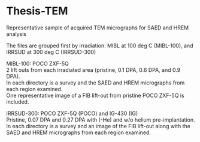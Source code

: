 # Thesis-TEM
Representative sample of acquired TEM micrographs for SAED and HREM analysis

The files are grouped first by irradiation: MIBL at 100 deg C (MIBL-100), and IRRSUD at 300 deg C (IRRSUD-300)

MIBL-100: POCO ZXF-5Q  
2 lift outs from each irradiated area (pristine, 0.1 DPA, 0.6 DPA, and 0.9 DPA).  
In each directory is a survey and the SAED and HREM micrographs from each region examined.  
One representative image of a FIB lift-out from pristine POCO ZXF-5Q is included.  

IRRSUD-300: POCO ZXF-5Q (POCO) and IG-430 (IG)  
Pristine, 0.07 DPA and 0.27 DPA with (-He) and w/o helium pre-implantation.  
In each directory is a survey and an image of the FIB lift-out along with the SAED and HREM micrographs from each region examined.  


